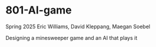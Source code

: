 # 801-AI-game
Spring 2025
Eric Williams, David Kleppang, Maegan Soebel

Designing a minesweeper game and an AI that plays it